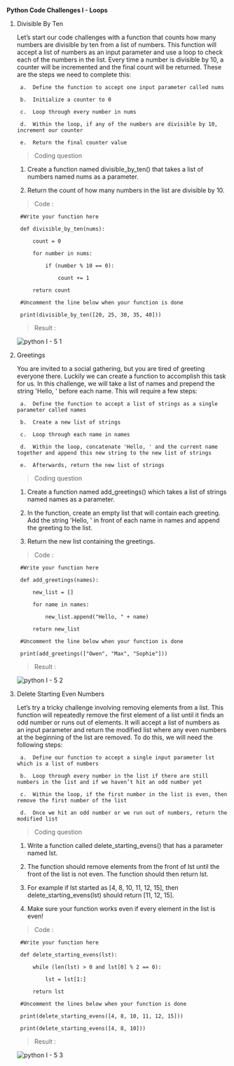 **Python Code Challenges I - Loops**

1. Divisible By Ten

    Let’s start our code challenges with a function that counts how many numbers are divisible by ten from a list of numbers. This function will accept a list of numbers as an input parameter and use a loop to check each of the numbers in the list. Every time a number is divisible by 10, a counter will be incremented and the final count will be returned. These are the steps we need to complete this:

        a.  Define the function to accept one input parameter called nums

        b.  Initialize a counter to 0

        c.  Loop through every number in nums

        d.  Within the loop, if any of the numbers are divisible by 10, increment our counter

        e.  Return the final counter value

    >   Coding question

    1.  Create a function named divisible_by_ten() that takes a list of numbers named nums as a parameter.

    2.  Return the count of how many numbers in the list are divisible by 10.

    >   Code :

        #Write your function here

        def divisible_by_ten(nums):

            count = 0

            for number in nums:

                if (number % 10 == 0):

                    count += 1

            return count

        #Uncomment the line below when your function is done

        print(divisible_by_ten([20, 25, 30, 35, 40]))

    >   Result  :

      ![python I - 5 1](https://user-images.githubusercontent.com/74751990/192553691-31638ae1-9d76-4154-94ff-aa9ac9c9ab1e.jpg)

2. Greetings

    You are invited to a social gathering, but you are tired of greeting everyone there. Luckily we can create a function to accomplish this task for us. In this challenge, we will take a list of names and prepend the string 'Hello, ' before each name. This will require a few steps:

        a.  Define the function to accept a list of strings as a single parameter called names

        b.  Create a new list of strings

        c.  Loop through each name in names

        d.  Within the loop, concatenate 'Hello, ' and the current name together and append this new string to the new list of strings

        e.  Afterwards, return the new list of strings

    >   Coding question

    1.  Create a function named add_greetings() which takes a list of strings named names as a parameter.

    2.  In the function, create an empty list that will contain each greeting. Add the string 'Hello, ' in front of each name in names and append the greeting to the list.

    3.  Return the new list containing the greetings.

    >   Code :

        #Write your function here
    
        def add_greetings(names):
    
            new_list = []
    
            for name in names:
        
                new_list.append("Hello, " + name)
    
            return new_list

        #Uncomment the line below when your function is done
    
        print(add_greetings(["Owen", "Max", "Sophie"]))

    >   Result  :

      ![python I - 5 2](https://user-images.githubusercontent.com/74751990/192597088-df91bfab-a9ea-4947-9043-2f2cc29c70c6.jpg)

3. Delete Starting Even Numbers

    Let’s try a tricky challenge involving removing elements from a list. This function will repeatedly remove the first element of a list until it finds an odd number or runs out of elements. It will accept a list of numbers as an input parameter and return the modified list where any even numbers at the beginning of the list are removed. To do this, we will need the following steps:

        a.  Define our function to accept a single input parameter lst which is a list of numbers

        b.  Loop through every number in the list if there are still numbers in the list and if we haven’t hit an odd number yet

        c.  Within the loop, if the first number in the list is even, then remove the first number of the list

        d.  Once we hit an odd number or we run out of numbers, return the modified list

    >   Coding question

    1.  Write a function called delete_starting_evens() that has a parameter named lst.

    2.  The function should remove elements from the front of lst until the front of the list is not even. The function should then return lst.

    3.  For example if lst started as [4, 8, 10, 11, 12, 15], then delete_starting_evens(lst) should return [11, 12, 15].

    4.  Make sure your function works even if every element in the list is even!

    >   Code :

        #Write your function here

        def delete_starting_evens(lst):

            while (len(lst) > 0 and lst[0] % 2 == 0):

                lst = lst[1:]

            return lst

        #Uncomment the lines below when your function is done

        print(delete_starting_evens([4, 8, 10, 11, 12, 15]))

        print(delete_starting_evens([4, 8, 10]))

    >   Result  :

      ![python I - 5 3](https://user-images.githubusercontent.com/74751990/192845855-94a65473-a5e8-421b-be57-fe8b0b333fff.jpg)









